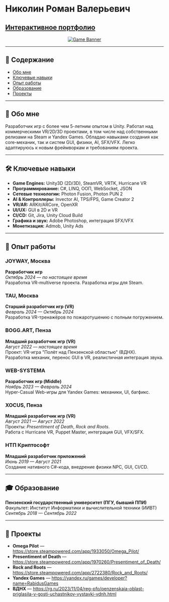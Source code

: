 
# Николин Роман Валерьевич


## [Интерактивное портфолио](https://rabidus4k.github.io/portfolio/)

<p align="center">
  <a href="https://rabidus4k.github.io/portfolio/">
    <img src="https://imgur.com/oR0Xe8l.png" alt="Game Banner" />
  </a>
</p>

---

## 📌 Содержание

- [Обо мне](#-обо-мне)
- [Ключевые навыки](#%EF%B8%8F-ключевые-навыки)
- [Опыт работы](#-опыт-работы)
- [Образование](#-образование)
- [Проекты](#-проекты)

---

## 🧠 Обо мне
Разработчик игр с более чем 5-летним опытом в Unity. Работал над коммерческими VR/2D/3D проектами, в том числе над собственными релизами на Steam и Yandex Games. Обладаю навыками создания как core-механик, так и систем GUI, физики, AI, SFX/VFX. Легко адаптируюсь к новым фреймворкам и требованиям проекта.

---

## 🛠️ Ключевые навыки

- **Game Engines:** Unity3D (2D/3D), SteamVR, VRTK, Hurricane VR  
- **Программирование:** C#, LINQ, ООП, WebSocket, JSON  
- **Сетевые технологии:** Photon Fusion, Photon PUN 2  
- **AI & Контроллеры:** Invector AI, TPS/FPS, Game Creator 2  
- **VR/AR:** ARKit/ARCore, OpenXR  
- **UI/UX:** GUI в 2D и VR  
- **CI/CD:** Git, Jira, Unity Cloud Build  
- **Графика и звук:** Adobe Photoshop, интеграция SFX/VFX  
- **Монетизация:** Admob, Unity Ads  

---

## 💼 Опыт работы

### JOYWAY, Москва  
**Разработчик игр**  
*Октябрь 2024 — по настоящее время*  
Разработка VR-multiverse проекта.
Разработка игры для Steam.

### TAU, Москва  
**Старший разработчик игр (VR)**  
*Февраль 2024 — Октябрь 2024*  
Разработка VR-тренажёров по пожаротушению с полным погружением.

### BOGG.ART, Пенза  
**Младший разработчик игр (VR)**  
*Август 2022 — настоящее время*  
Проект: VR-игра "Полёт над Пензенской областью" (ВДНХ).  
Разработка механик, перенос GUI в VR, реалистичная интеграция звука.

### WEB-SYSTEMA  
**Разработчик игр (Middle)**  
*Ноябрь 2023 — Февраль 2024*  
Hyper-Casual Web-игры для Yandex Games: механики, UI, багфикс.

### XOCUS, Пенза  
**Младший разработчик игр (VR)**  
*Август 2021 — Август 2022*  
Проекты: *Presentiment of Death*, *Rock and Roots*.  
Работа с Hurricane VR, Puppet Master, интеграция GUI, VFX/SFX.

### НТП Криптософт  
**Младший разработчик приложений**  
*Июнь 2019 — Август 2021*  
Создание нативного C#-кода, внедрение физики NPC, GUI, CI/CD.

---

## 🎓 Образование

**Пензенский государственный университет (ПГУ, бывший ППИ)**  
Факультет: Институт Информатики и вычислительной техники (ИИВТ)  
*Сентябрь 2018 — Сентябрь 2022*

---

## 📂 Проекты

- **Omega Pilot** — https://store.steampowered.com/app/1933050/Omega_Pilot/  
- **Presentiment of Death** — https://store.steampowered.com/app/1970260/Presentiment_of_Death/  
- **Rock and Roots** — https://store.steampowered.com/app/2722380/Rock_and_Roots/  
- **Yandex Games** — https://yandex.ru/games/developer?name=RabidusGames  
- **ВДНХ** — https://rg.ru/2023/11/04/reg-pfo/penzenskaia-oblast-priglasila-v-gosti-uchastnikov-vystavki-vdnh.html
